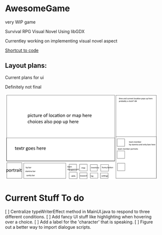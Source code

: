 # AwesomeGame
very WIP game

Survival RPG Visual Novel
Using libGDX

Currentley working on implementing visual novel aspect

[Shortcut to code](https://github.com/lognguyenle/AwesomeGame/blob/main/mainProject/core/src/com/mygdx/game/AwesomeGame.java)

## Layout plans:
Current plans for ui

Definitely not final 

![here](https://github.com/lognguyenle/AwesomeGame/blob/main/Documentation/layout.png?raw=true)


# Current Stuff To do
[ ] Centralize typeWriterEffect method in MainUI.java to respond to three different conditions.
[ ] Add fancy UI stuff like highlighting when hovering over a choice.
[ ] Add a label for the 'character' that is speaking.
[ ] Figure out a better way to import dialogue scripts.
